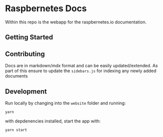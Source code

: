 # Raspbernetes Docs

Within this repo is the webapp for the raspbernetes.io documentation.


## Getting Started


## Contributing

Docs are in markdown/mdx format and can be easily updated/extended. As part of this ensure to update the `sidebars.js` for indexing any newly added documents

## Development

Run locally by changing into the `website` folder and running:

```yarn```

with depdenencies installed, start the app with:

```yarn start```
